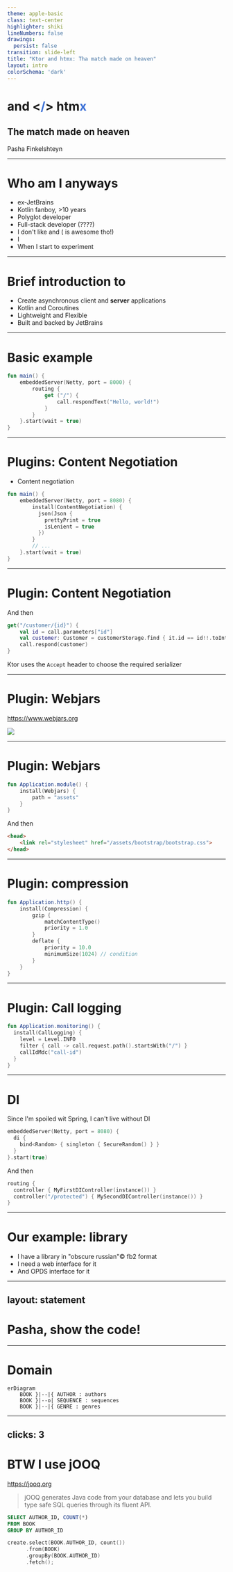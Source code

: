 ```yaml
---
theme: apple-basic
class: text-center
highlighter: shiki
lineNumbers: false
drawings:
  persist: false
transition: slide-left
title: "Ktor and htmx: Tha match made on heaven"
layout: intro
colorSchema: 'dark'
---
```


# <logos-ktor-icon /> and &lt;<span style="color: #3d72d7">/</span>&gt; htm<span style="color: #3d72d7">x</span>

## The match made on heaven

Pasha Finkelshteyn

---

# Who am I anyways

<v-clicks>

- ex-JetBrains
- Kotlin fanboy, >10 years
- Polyglot developer
- Full-stack developer (????)
- I don't like <logos-css-3-official /> and <logos-javascript /> (<logos-typescript-icon /> is awesome tho!)
- I <twemoji-mending-heart/> <logos-spring-icon/>
- When <logos-spring-icon/> I start to experiment

</v-clicks>

---

# Brief introduction to <logos-ktor-icon />

<v-clicks>

- Create asynchronous client and <b>server</b> applications
- Kotlin and Coroutines
- Lightweight and Flexible
- Built and backed by JetBrains

</v-clicks>

---

# Basic example

```kotlin {1|2|3|4|5|8}
fun main() {
	embeddedServer(Netty, port = 8000) {
		routing {
			get ("/") {
				call.respondText("Hello, world!")
			}
		}
	}.start(wait = true)
}
```

---

# Plugins: Content Negotiation

- Content negotiation

```kotlin {all|2|3|4|5-6}
fun main() {
    embeddedServer(Netty, port = 8080) {
        install(ContentNegotiation) {
          json(Json {
            prettyPrint = true
            isLenient = true
          })
        }
        // ...
    }.start(wait = true)
}

```

---

# Plugin: Content Negotiation

And then
```kotlin {1|2-3|4}
get("/customer/{id}") {
    val id = call.parameters["id"]
    val customer: Customer = customerStorage.find { it.id == id!!.toInt() }!!
    call.respond(customer)
}
```

Ktor uses the `Accept` header to choose the required serializer

---

# Plugin: Webjars

https://www.webjars.org

![](/bulma.png)

---

# Plugin: Webjars

```kotlin {all|2-3}
fun Application.module() {
    install(Webjars) {
        path = "assets"
    }
}
```
And then 
```html
<head>
    <link rel="stylesheet" href="/assets/bootstrap/bootstrap.css">
</head>
```

---

# Plugin: compression

```kotlin {2|3-5|7-9}
fun Application.http() {
    install(Compression) {
        gzip {
            matchContentType()
            priority = 1.0
        }
        deflate {
            priority = 10.0
            minimumSize(1024) // condition
        }
    }
}
```

---

# Plugin: Call logging

```kotlin {all|2|3-5}
fun Application.monitoring() {
  install(CallLogging) {
    level = Level.INFO
    filter { call -> call.request.path().startsWith("/") }
    callIdMdc("call-id")
  }
}
```

---

# DI

Since I'm spoiled wit Spring, I can't live without DI

```kotlin
embeddedServer(Netty, port = 8080) {
  di { 
    bind<Random> { singleton { SecureRandom() } } 
  }
}.start(true)
```

And then

```kotlin
routing {
  controller { MyFirstDIController(instance()) } 
  controller("/protected") { MySecondDIController(instance()) } 
}
```

---

# Our example: library

- I have a library in "obscure russian"© fb2 format
- I need a web interface for it
- And OPDS interface for it

---
layout: statement
---

# Pasha, show the code!

---

# Domain

```mermaid
erDiagram
    BOOK }|--|{ AUTHOR : authors
    BOOK }|--o| SEQUENCE : sequences
    BOOK }|--|{ GENRE : genres
```

---
clicks: 3
---

# BTW I use jOOQ

https://jooq.org

> jOOQ generates Java code from your database and lets you build type safe SQL queries through its fluent API.



<div class="grid grid-cols-2 grid-rows-1 gap-4 w-full">
  <div class="box">
  
```sql {1|2|3|all}
SELECT AUTHOR_ID, COUNT(*)
FROM BOOK
GROUP BY AUTHOR_ID
```
  
  </div>
  <div class="box">
  
```kotlin {1|2|3-4|all} {at:0}
create.select(BOOK.AUTHOR_ID, count())
      .from(BOOK)
      .groupBy(BOOK.AUTHOR_ID)
      .fetch();
```
  
  </div>
</div>